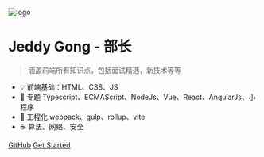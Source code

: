 ![logo](https://avatars.githubusercontent.com/u/64977484?s=60&v=4)

# Jeddy Gong - 部长

> 涵盖前端所有知识点，包括面试精选，新技术等等

* :bulb: 前端基础：HTML、CSS、JS
* :newspaper: 专题 Typescript、ECMAScript、NodeJs、Vue、React、AngularJs、小程序
* :hammer: 工程化 webpack、gulp、rollup、vite
* :coffee: 算法、网络、安全

[GitHub](https://github.com/jeddygong)
[Get Started](/README.md)
